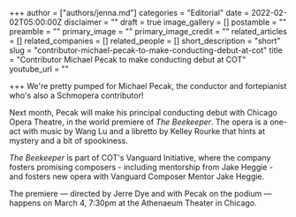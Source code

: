 +++
author = ["authors/jenna.md"]
categories = "Editorial"
date = 2022-02-02T05:00:00Z
disclaimer = ""
draft = true
image_gallery = []
postamble = ""
preamble = ""
primary_image = ""
primary_image_credit = ""
related_articles = []
related_companies = []
related_people = []
short_description = "short"
slug = "contributor-michael-pecak-to-make-conducting-debut-at-cot"
title = "Contributor Michael Pecak to make conducting debut at COT"
youtube_url = ""

+++
We're pretty pumped for Michael Pecak, the conductor and fortepianist who's also a Schmopera contributor!

Next month, Pecak will make his principal conducting debut with Chicago Opera Theatre, in the world premiere of _The Beekeeper_. The opera is a one-act with music by Wang Lu and a libretto by Kelley Rourke that hints at mystery and a bit of spookiness.

_The Beekeeper_ is part of COT's Vanguard Initiative, where the company fosters promising composers - including mentorship from Jake Heggie - and fosters new opera with Vanguard Composer Mentor Jake Heggie.

The premiere — directed by Jerre Dye and with Pecak on the podium — happens on March 4, 7:30pm at the Athenaeum Theater in Chicago.